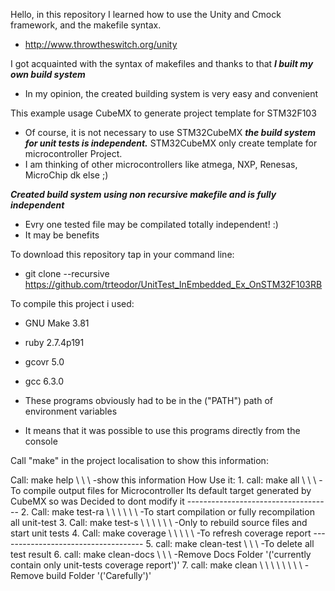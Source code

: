 Hello, in this repository I learned how to use the Unity and Cmock framework, and the makefile syntax.
* http://www.throwtheswitch.org/unity

I got acquainted with the syntax of makefiles and thanks to that **_I built my own build system_**
* In my opinion, the created building system is very easy and convenient

This example usage CubeMX to generate project template for STM32F103
* Of course, it is not necessary to use STM32CubeMX **_the build system for unit tests is independent._** STM32CubeMX only create template for microcontroller Project.
* I am thinking of other microcontrollers like atmega, NXP, Renesas, MicroChip dk else ;) 

**_Created build system using non recursive makefile and is fully independent_**
* Evry one tested file may be compilated totally independent! :) 
* It may be benefits

To download this repository tap in your command line:
* git clone --recursive https://github.com/trteodor/UnitTest_InEmbedded_Ex_OnSTM32F103RB

To compile this project i used:
* GNU Make 3.81
* ruby 2.7.4p191
* gcovr 5.0
* gcc 6.3.0

* These programs obviously had to be in the ("PATH") path of environment variables
* It means that it was possible to use this programs directly from the console


Call "make" in the project localisation to show this information:

Call: make help \ \ \ -show this information
	  How Use it:
	  1. call: make all  \ \ \ -To compile output files for Microcontroller
	  Its default target generated by CubeMX so was Decided to dont modify it
	  ------------------------------------
	  2. Call: make test-ra \ \ \ \ \ \ -To start compilation or fully recompilation all unit-test
	  3. Call: make test-s \ \ \  \ \ \ -Only to rebuild source files and start unit tests
	  4. Call: make coverage \ \ \ \ \ -To refresh coverage report
	  ------------------------------------
	  5. call: make clean-test \ \ \ -To delete all test result
	  6. call: make clean-docs  \ \ \ -Remove Docs Folder '('currently contain only unit-tests coverage report')'
	  7. call: make clean  \ \ \ \ \ \ \ \ -Remove build Folder '('Carefully')'


